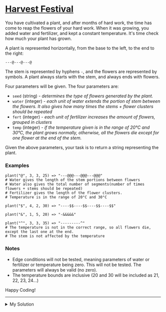 # [Harvest Festival](https://www.codewars.com/kata/606efc6a9409580033837dfb)

You have cultivated a plant, and after months of hard work, the time has come to reap the flowers of your hard work.
When it was growing, you added water and fertilizer, and kept a constant temperature. It's time check how much your
plant has grown.

A plant is represented horizontally, from the base to the left, to the end to the right:

    ---@---@---@

The stem is represented by hyphens `-`, and the flowers are represented by symbols. A plant always starts with the stem,
and always ends with flowers.

Four parameters will be given. The four parameters are:

- `seed` (string) - _determines the type of flowers generated by the plant._
- `water` (integer) - _each unit of water extends the portion of stem between the flowers. It also gives how many times
  the stems + flower clusters should be repeated_
- `fert` (integer) - _each unit of fertilizer increases the amount of flowers, grouped in clusters_
- `temp` (integer) - _if the temperature given is in the range of 20°C and 30°C, the plant grows normally, otherwise,
  all the flowers die except for one flower at the end of the stem._

Given the above parameters, your task is to return a string representing the plant.

### Examples

    plant("@", 3, 3, 25) => "---@@@---@@@---@@@"
    # Water gives the length of the stem portions between flowers
    # Water also gives the total number of segments(number of times flowers + stems should be repeated)
    # Fertilizer gives the length of the flower clusters.
    # Temperature is in the range of 20°C and 30°C

    plant("$", 4, 2, 30) => "----$$----$$----$$----$$"

    plant("&", 1, 5, 20) => "-&&&&&"

    plant("^", 3, 3, 35) => "---------^"
    # The temperature is not in the correct range, so all flowers die, except the last one at the end.
    # The stem is not affected by the temperature

### Notes

- Edge conditions will not be tested, meaning parameters of water or fertilizer or temperature being zero. This will not
  be tested. The parameters will always be valid (no zero).
- The temperature bounds are inclusive (20 and 30 will be included as 21, 22, 23, 24...)

Happy Coding!

---

<details><summary>My Solution</summary>

```js
const plant = (seed, water, fert, temp) => {
  const isGoodTemp = temp >= 20 && temp <= 30
  const segment = '-'.repeat(water) + (isGoodTemp ? seed.repeat(fert) : '')

  return isGoodTemp ? segment.repeat(water) : segment.repeat(water) + seed
}
```

</details>
